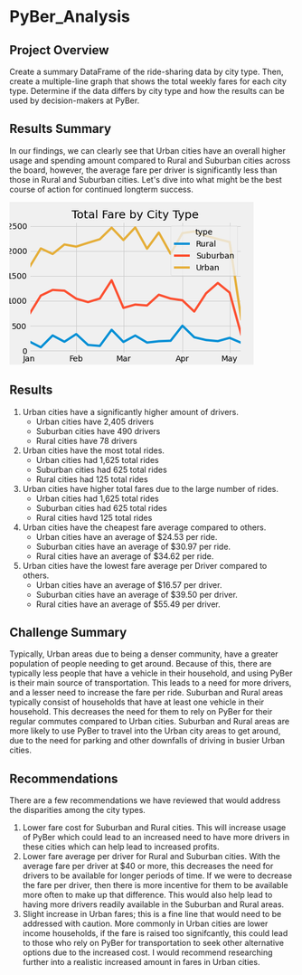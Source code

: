 # PyBer_Analysis

## Project Overview
Create a summary DataFrame of the ride-sharing data by city type. Then, create a multiple-line graph that shows the total weekly fares for each city type. Determine if the data differs by city type and how the results can be used by decision-makers at PyBer.

## Results Summary
In our findings, we can clearly see that Urban cities have an overall higher usage and spending amount compared to Rural and Suburban cities across the board, however, the average fare per driver is significantly less than those in Rural and Suburban cities. Let's dive into what might be the best course of action for continued longterm success.

![PyBer_fare_summary](https://raw.githubusercontent.com/aquinn107/PyBer_Analysis/f65e7da1e0e50dd14f12f431660a8655ebbd1803/Analysis/PyBer_fare_summary.png)

## Results
1. Urban cities have a significantly higher amount of drivers.
    - Urban cities have 2,405 drivers
    - Suburban cities have 490 drivers
    - Rural cities have 78 drivers
2. Urban cities have the most total rides.
    - Urban cities had 1,625 total rides
    - Suburban cities had 625 total rides
    - Rural cities had 125 total rides
3. Urban cities have higher total fares due to the large number of rides.
    - Urban cities had 1,625 total rides
    - Suburban cities had 625 total rides
    - Rural cities havd 125 total rides
4. Urban cities have the cheapest fare average compared to others.
    - Urban cities have an average of $24.53 per ride.
    - Suburban cities have an average of $30.97 per ride.
    - Rural cities have an average of $34.62 per ride.
5. Urban cities have the lowest fare average per Driver compared to others.
    - Urban cities have an average of $16.57 per driver.
    - Suburban cities have an average of $39.50 per driver.
    - Rural cities have an average of $55.49 per driver.

## Challenge Summary
Typically, Urban areas due to being a denser community, have a greater population of people needing to get around. Because of this, there are typically less people that have a vehicle in their household, and using PyBer is their main source of transportation. This leads to a need for more drivers, and a lesser need to increase the fare per ride.
Suburban and Rural areas typically consist of households that have at least one vehicle in their household. This decreases the need for them to rely on PyBer for their regular commutes compared to Urban cities. Suburban and Rural areas are more likely to use PyBer to travel into the Urban city areas to get around, due to the need for parking and other downfalls of driving in busier Urban cities.

## Recommendations
There are a few recommendations we have reviewed that would address the disparities among the city types.
1. Lower fare cost for Suburban and Rural cities. This will increase usage of PyBer which could lead to an increased need to have more drivers in these cities which can help lead to increased profits.
2. Lower fare average per driver for Rural and Suburban cities. With the average fare per driver at $40 or more, this decreases the need for drivers to be available for longer periods of time. If we were to decrease the fare per driver, then there is more incentive for them to be available more often to make up that difference. This would also help lead to having more drivers readily available in the Suburban and Rural areas.
3. Slight increase in Urban fares; this is a fine line that would need to be addressed with caution. More commonly in Urban cities are lower income households, if the fare is raised too signifcantly, this could lead to those who rely on PyBer for transportation to seek other alternative options due to the increased cost. I would recommend researching further into a realistic increased amount in fares in Urban cities.


